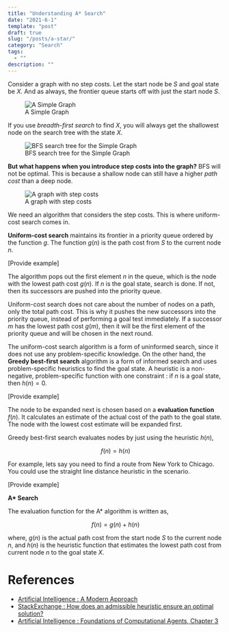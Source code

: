 ```yaml
---
title: "Understanding A* Search"
date: "2021-6-1"
template: "post"
draft: true
slug: "/posts/a-star/"
category: "Search"
tags:
  - ""
description: ""
---
```


Consider a graph with no step costs. Let the start node be $S$ and goal state be $X$. And as always, the frontier queue starts off with just the start node $S$.

<figure style="width: 320px">
	<img src="/media/search/no-cost-graph.svg" alt="A Simple Graph">
	<figcaption>A Simple Graph</figcaption>
</figure>

If you use _breadth-first search_ to find $X$, you will always get the shallowest node on the search tree with the state $X$.

<figure style="width: 320px">
	<img src="/media/search/no-cost-graph-search-tree.svg" alt="BFS search tree for the Simple Graph">
	<figcaption>BFS search tree for the Simple Graph</figcaption>
</figure>

**But what happens when you introduce step costs into the graph?** BFS will not be optimal. This is because a shallow node can still have a higher _path cost_ than a deep node.

<figure style="width: 320px">
	<img src="/media/search/step-cost-graph.svg" alt="A graph with step costs">
	<figcaption>A graph with step costs</figcaption>
</figure>

We need an algorithm that considers the step costs. This is where uniform-cost search comes in.

**Uniform-cost search** maintains its frontier in a priority queue ordered by the function $g$. The function $g(n)$ is the path cost from $S$ to the current node $n$.

[Provide example]

The algorithm pops out the first element $n$ in the queue, which is the node with the lowest path cost $g(n)$. If $n$ is the goal state, search is done. If not, then its successors are pushed into the priority queue.

Uniform-cost search does not care about the number of nodes on a path, only the total path cost. This is why it pushes the new successors into the priority queue, instead of performing a goal test immediately. If a successor $m$ has the lowest path cost $g(m)$, then it will be the first element of the priority queue and will be chosen in the next round.

The uniform-cost search algorithm is a form of uninformed search, since it does not use any problem-specific knowledge. On the other hand, the **Greedy best-first search** algorithm is a form of informed search and uses problem-specific heuristics to find the goal state. A heuristic is a non-negative, problem-specific function with one constraint : if $n$ is a goal state, then $h(n) = 0$.

[Provide example]

The node to be expanded next is chosen based on a **evaluation function** $f(n)$. It calculates an estimate of the actual cost of the path to the goal state. The node with the lowest cost estimate will be expanded first.

Greedy best-first search evaluates nodes by just using the heuristic $h(n)$,

$$
f(n) = h(n)
$$

For example, lets say you need to find a route from New York to Chicago. You could use the straight line distance heuristic in the scenario.

[Provide example]

**A\* Search**

The evaluation function for the A\* algorithm is written as,

$$
f(n) = g(n) + h(n)
$$

where, $g(n)$ is the actual path cost from the start node $S$ to the current node $n$, and $h(n)$ is the heuristic function that estimates the lowest path cost from current node $n$ to the goal state $X$.

# References

- [Artificial Intelligence : A Modern Approach](http://aima.cs.berkeley.edu/)
- [StackExchange : How does an admissible heuristic ensure an optimal solution?](https://cs.stackexchange.com/questions/16065/how-does-an-admissible-heuristic-ensure-an-optimal-solution)
- [Artificial Intelligence : Foundations of Computational Agents, Chapter 3](https://artint.info/2e/html/ArtInt2e.Ch3.S6.SS1.html)
